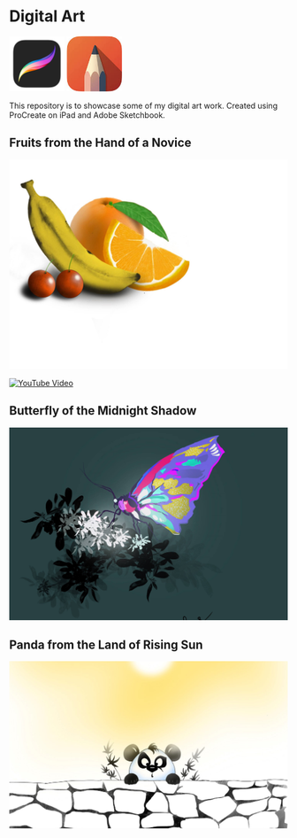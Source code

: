 # Digital Art

<img src="./procreate.png" alt="ProCreate Logo" width="100"> <img src="./adobe-sketchbook.jpg" alt="Adobe Sketch Book Logo" width="100">

This repository is to showcase some of my digital art work. Created using ProCreate on iPad and Adobe Sketchbook.

## Fruits from the Hand of a Novice

<img src="./fruits.jpg" alt="Fruits art" width="1000">

[<img src="https://www.gstatic.com/youtube/img/branding/youtubelogo/svg/youtubelogo.svg" alt="YouTube Video" width="200">](https://youtu.be/uYMllCgGAmc)

## Butterfly of the Midnight Shadow

<img src="./butterfly-cropped.jpg" alt="Butterfly ProCreate Art" width="1000">

## Panda from the Land of Rising Sun

<img src="./panda-cropped.jpg" alt="Panda art" width="1000">




